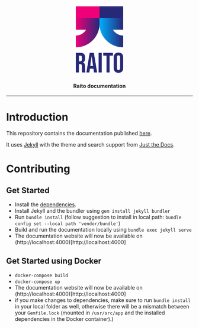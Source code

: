 <h1 align="center">
  <img height="180px" src="https://github.com/raito-io/docs/raw/main/images/Raito_Logo_Vertical_RGB.png" alt="Raito" />
</h1>

<h4 align="center">
  Raito documentation
</h4>

<hr/>

# Introduction
This repository contains the documentation published [here](https://docs.raito.io).

It uses [Jekyll](https://jekyllrb.com/docs/) with the theme and search support from [Just the Docs](https://just-the-docs.github.io/just-the-docs/).

# Contributing
## Get Started
 - Install the [dependencies](https://jekyllrb.com/docs/installation/).
 - Install Jekyll and the bundler using `gem install jekyll bundler`
 - Run `bundle install` (follow suggestion to install in local path: `bundle config set --local path 'vendor/bundle'`)
 - Build and run the documentation locally using `bundle exec jekyll serve`
 - The documentation website will now be available on (http://localhost:4000)[http://localhost:4000]

## Get Started using Docker
- `docker-compose build`
- `docker-compose up`
-  The documentation website will now be available on (http://localhost:4000)[http://localhost:4000]
- if you make changes to dependencies, make sure to run `bundle install` in your local folder as well, otherwise there will be a mismatch between your `Gemfile.lock` (mounted in `/usr/src/app` and the installed dependencies in the Docker container).)
